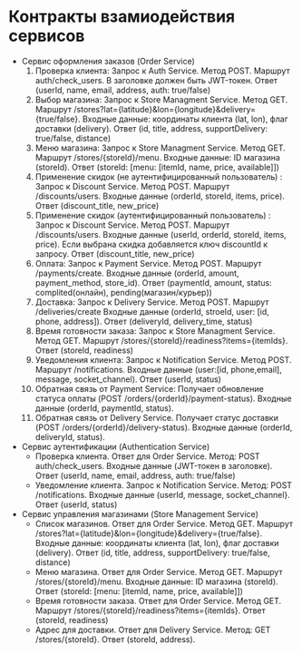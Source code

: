 # Контракты взамиодействия сервисов
  + Сервис оформления заказов (Order Service)
      1. Проверка клиента: Запрос к Auth Service. Метод POST. Маршрут auth/check_users. В заголовке должен быть JWT-токен. Ответ (userId, name, email, address, auth: true/false)
      2. Выбор магазина: Запрос к Store Managment Service. Метод GET. Маршрут /stores?lat={latitude}&lon={longitude}&delivery={true/false}. Входные данные: координаты клиента (lat, lon), флаг доставки (delivery). Ответ (id, title, address, supportDelivery: true/false, distance)
      3. Меню магазина: Запрос к Store Managment Service. Метод GET. Маршрут /stores/{storeId}/menu. Входные данные: ID магазина (storeId). Ответ (storeId: [menu: [itemId, name, price, available]])
      4. Применение скидок (не аутентифицированный пользователь) : Запрос к Discount Service. Метод POST. Маршрут /discounts/users. Входные данные (orderId, storeId, items, price). Ответ (discount_title, new_price)
      5. Применение скидок (аутентифицированный пользователь) : Запрос к Discount Service. Метод POST. Маршрут /discounts/users. Входные данные (userId, orderId, storeId, items, price). Если выбрана скидка добавляется ключ discountId к запросу. Ответ (discount_title, new_price)
      6. Оплата: Запрос к Payment Service. Метод POST. Маршрут /payments/create. Входные данные (orderId, amount, payment_method, store_id). Ответ (paymentId, amount, status: complited(онлайн), pending(магазин/курьер))
      7. Доставка: Запрос к Delivery Service. Метод POST. Маршрут /deliveries/create Входные данные (orderId, stroeId, user: [id, phone, address]). Ответ (deliveryId, delivery_time, status)
      8. Время готовности заказа: Запрос к Store Managment Service. Метод GET. Маршрут /stores/{storeId}/readiness?items={itemIds}. Ответ (storeId, readiness)
      9. Уведомления клиента: Запрос к Notification Service. Метод POST. Маршрут /notifications. Входные данные (user:[id, phone,email], message, socket_channel). Ответ (userId, status)
      10. Обратная связь от Payment Service: Получает обновление статуса оплаты (POST /orders/{orderId}/payment-status). Входные данные (orderId, paymentId, status).
      11. Обратная связь от Delivery Service. Получает статус доставки (POST /orders/{orderId}/delivery-status). Входные данные (orderId, deliveryId, status).
  + Сервис аутентификации (Authentication Service)
       - Проверка клиента. Ответ для Order Service. Метод: POST auth/check_users. Входные данные (JWT-токен в заголовке). Ответ (userId, name, email, address, auth: true/false)
       - Уведомление клиента. Запрос к Notification Service. Метод: POST /notifications. Входные данные (userId, message, socket_channel}. Ответ (userId, status)
  + Сервис управления магазинами (Store Management Service)
       - Список магазинов. Ответ для Order Service.  Метод GET. Маршрут /stores?lat={latitude}&lon={longitude}&delivery={true/false}. Входные данные: координаты клиента (lat, lon), флаг доставки (delivery). Ответ (id, title, address, supportDelivery: true/false, distance)
       - Меню магазина. Ответ для Order Service.  Метод GET. Маршрут /stores/{storeId}/menu. Входные данные: ID магазина (storeId). Ответ (storeId: [menu: [itemId, name, price, available]])
       - Время готовности заказа. Ответ для Order Service. Метод GET. Маршрут /stores/{storeId}/readiness?items={itemIds}. Ответ (storeId, readiness)
       - Адрес для доставки. Ответ для Delivery Service. Метод: GET /stores/{storeId}. Ответ (storeId, address).













 













  






